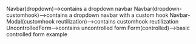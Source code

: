 Navbar(dropdown)-->contains a dropdown navbar
Navbar(dropdown-customhook)-->contains a dropdown navbar   with a custom hook
Navbar-Modal(customhook reutilization)-->contains customhook reutilization
UncontrolledForm-->contains uncontrolled form
Form(controlled)-->basic controlled form example